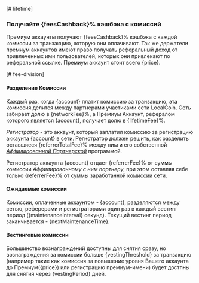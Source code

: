 [# lifetime]
### Получайте {feesCashback}% кэшбэка с комиссий

Премиум аккаунты получают {feesCashback}% кэшбэка с каждой комиссии за транзакцию, которую они оплачивают. Так же держатели премиум аккаунтов имеют право получать реферальный доход от привлеченных ими пользователей, которых они привлекают по реферальной ссылке.
Премиум аккаунт стоит всего {price}.

[# fee-division]
#### Разделение Комиссии

Каждый раз, когда {account} платит комиссию за транзакцию, эта комиссия делится между партнерами участиками сети LocalCoin. Сеть забирает долю в {networkFee}%, а Премиум Аккаунт, рефералом которого является {account}, получает долю в {lifetimeFee}%.

*Регистратор* - это аккаунт, который заплатил комиссию за регистрацию аккаунта {account} в сети. Регистратор должен решить, как разделить оставшиеся {referrerTotalFee}% между ним и его собственной *[Аффилированной Партнерской](https://how.localcoin.is/en/latest/user_guide/accounts/referral.html)* программой.

Регистратор аккаунта {account} отдает {referrerFee}% от суммы комиссии *Аффилированному с ним партнеру*, при этом оставляя себе только {referrerFee}% от суммы заработанной [комиссии](/explorer/fees) сети.

#### Ожидаемые комиссии

Комиссии, оплаченные аккаунтом - {account}, разделяются между сетью, реферерами и регистраторами один раз в каждый вестинг период ({maintenanceInterval} секунд). Текущий вестинг период заканчивается - {nextMaintenanceTime}.

#### Вестинговые комиссии

Большинство вознаграждений доступны для снятия сразу, но вознаграждения за комиссии больше {vestingThreshold} за транзакцию (например такие как комиссия за повышение уровня Вашего аккаунта до Премиум({price}) или регистрацию премиум-имени) будет достпны для снятия через {vestingPeriod} дней.
